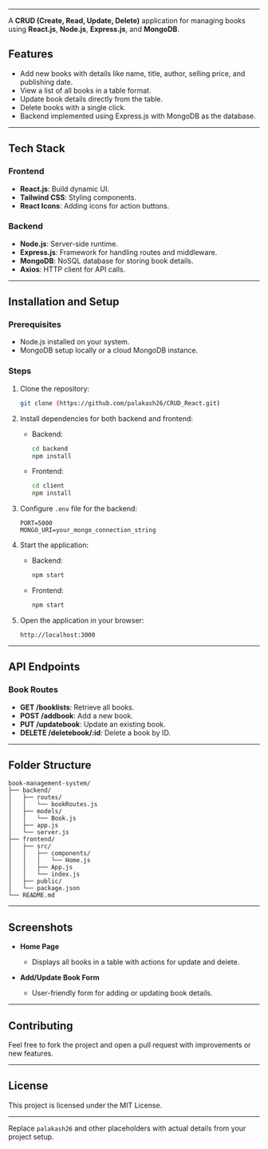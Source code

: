 

---


A **CRUD (Create, Read, Update, Delete)** application for managing books using **React.js**, **Node.js**, **Express.js**, and **MongoDB**.

## Features

* Add new books with details like name, title, author, selling price, and publishing date.
* View a list of all books in a table format.
* Update book details directly from the table.
* Delete books with a single click.
* Backend implemented using Express.js with MongoDB as the database.

---

## Tech Stack

### Frontend

* **React.js**: Build dynamic UI.
* **Tailwind CSS**: Styling components.
* **React Icons**: Adding icons for action buttons.

### Backend

* **Node.js**: Server-side runtime.
* **Express.js**: Framework for handling routes and middleware.
* **MongoDB**: NoSQL database for storing book details.
* **Axios**: HTTP client for API calls.

---

## Installation and Setup

### Prerequisites

* Node.js installed on your system.
* MongoDB setup locally or a cloud MongoDB instance.

### Steps

1. Clone the repository:

   ```bash
   git clone (https://github.com/palakash26/CRUD_React.git)
   ```

2. Install dependencies for both backend and frontend:

   * Backend:

     ```bash
     cd backend
     npm install
     ```
   * Frontend:

     ```bash
     cd client
     npm install
     ```

3. Configure `.env` file for the backend:

   ```env
   PORT=5000
   MONGO_URI=your_mongo_connection_string
   ```

4. Start the application:

   * Backend:

     ```bash
     npm start
     ```
   * Frontend:

     ```bash
     npm start
     ```

5. Open the application in your browser:

   ```
   http://localhost:3000
   ```

---

## API Endpoints

### Book Routes

* **GET /booklists**: Retrieve all books.
* **POST /addbook**: Add a new book.
* **PUT /updatebook**: Update an existing book.
* **DELETE /deletebook/\:id**: Delete a book by ID.

---

## Folder Structure

```
book-management-system/
├── backend/
│   ├── routes/
│   │   └── bookRoutes.js
│   ├── models/
│   │   └── Book.js
│   ├── app.js
│   └── server.js
├── frontend/
│   ├── src/
│   │   ├── components/
│   │   │   └── Home.js
│   │   ├── App.js
│   │   └── index.js
│   ├── public/
│   └── package.json
└── README.md
```

---

## Screenshots

* **Home Page**

  * Displays all books in a table with actions for update and delete.
* **Add/Update Book Form**

  * User-friendly form for adding or updating book details.

---

## Contributing

Feel free to fork the project and open a pull request with improvements or new features.

---

## License

This project is licensed under the MIT License.

---

Replace `palakash26` and other placeholders with actual details from your project setup.
